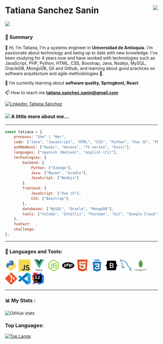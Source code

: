 <div align="left">
  <img src="https://media.giphy.com/media/A9dZqpVpbLsju/giphy.gif" align="right" border-radius="50px" height="70">
  <h1>Tatiana Sanchez Sanin</h1>
  <img src="https://readme-typing-svg.herokuapp.com?size=14&color=fff&lines=Good+design+adds+value+faster+than+it+adds+cost.%7C">
</div>


### 👾 Summary

👋 Hi, I’m Tatiana, I'm a systems engineer in **Universidad de Antioquia**. I'm passionate about technology and being up to date with new knowledge. I've been studying for 4 years now and have worked with technologies such as JavaScript, PHP, Python, HTML, CSS, Boostrap, Java, Nodejs, MySQL, OracleDB, MongoDB, Git and Github, and learning about good practices on software arquitecture and agile methodologies 👀.

🌱 I’m currently learning about **software quality, Springboot, React**


📫 How to reach me **tatiana.sanchez.sanin@gmail.com**

[![Linkedin: Tatiana Sánchez](https://img.shields.io/badge/LinkedIn-pink?style=for-the-badge&logo=linkedin&logoColor=black)](https://www.linkedin.com/in/tatiana-sanchez-sanin/)


### <img src="https://media.giphy.com/media/JoaeMGYYkHpC/giphy.gif" width="50"> A little more about me...  

---

```javascript
const tatiana = {
    pronouns: "She" | "Her",
    code: ["Java", "JavaScript", "HTML", "CSS", "Python", "Vue JS", "PHP"],
    askMeAbout: ["books", "movies", "TV series", "music"],
    languages: ["spanish (Native)", "english (C1)"],
    technologies: {
        backend: {
            Python: ["DJango"],
            Java: ["Maven", "Gradle"],
            JavaScript: ["Nodejs"]
        },
        frontend: {
            JavaScript: ["Vue JS"],
            CSS: ["Boostrap"],
        },
        databases: ["MySQL", "Oracle", "MongoDB"],
        tools: ["VsCode", "Intellij", "Postman", "Git", "Google Cloud"]
    },
    funFact:  ,
    challenge: 
};
```
---

<div align="left">
    <h3>🔨 Languages and Tools:</h3>
    <div>
        <img src="https://github.com/devicons/devicon/blob/master/icons/python/python-original.svg" title="Python" **alt="Python" width="40" height="40"/>
        <img src="https://github.com/devicons/devicon/blob/master/icons/javascript/javascript-original.svg" title="JavaScript" alt="JavaScript" width="40" height="40"/>&nbsp;
        <img src="https://github.com/devicons/devicon/blob/master/icons/vuejs/vuejs-original-wordmark.svg" title="Vue JS" alt="Vue JS" width="40" height="40"/>&nbsp;
        <img src="https://github.com/devicons/devicon/blob/master/icons/nodejs/nodejs-plain.svg" title="NodeJs" alt="NodeJs" width="40" height="40"/>&nbsp;
        <img src="https://github.com/devicons/devicon/blob/master/icons/php/php-plain.svg" title="PHP" alt="PHP" width="40" height="40"/>&nbsp;
        <img src="https://github.com/devicons/devicon/blob/master/icons/html5/html5-original.svg" title="HTML5" alt="HTML" width="40" height="40"/>&nbsp;
        <img src="https://github.com/devicons/devicon/blob/master/icons/css3/css3-plain-wordmark.svg"  title="CSS3" alt="CSS" width="40" height="40"/>&nbsp;
        <img src="https://github.com/devicons/devicon/blob/master/icons/bootstrap/bootstrap-plain.svg" title="Bootstrap" alt="Bootstrap" width="40" height="40"/>&nbsp;
        <img src="https://github.com/devicons/devicon/blob/master/icons/mysql/mysql-plain.svg" title="MySQL"  alt="MySQL" width="40" height="40"/>&nbsp;
        <img src="https://github.com/devicons/devicon/blob/master/icons/mongodb/mongodb-original-wordmark.svg" title="Mongo DB"  alt="Mongo DB" width="40" height="40"/>&nbsp;
        <img src="https://github.com/devicons/devicon/blob/master/icons/git/git-plain.svg" title="Git" **alt="Git" width="40" height="40"/>
        <img src="https://github.com/devicons/devicon/blob/master/icons/vscode/vscode-original.svg" title="VsCode" **alt="VsCode" width="40" height="40"/>
      <img src="https://github.com/devicons/devicon/blob/master/icons/intellij/intellij-original.svg" title="IntelliJ" **alt="IntelliJ" width="40" height="40"/>
     </div>
</div>

---

### 📊 My Stats :

![GitHub stats](https://github-readme-stats.vercel.app/api?username=TatianaSanchez01&show_icons=true&theme=dracula) 


### Top Languages: 
[![Top Langs](https://github-readme-stats.vercel.app/api/top-langs/?username=TatianaSanchez01&layout=compact&theme=dracula)](https://github.com/anuraghazra/github-readme-stats)

